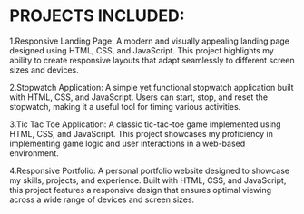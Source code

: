 
# PROJECTS INCLUDED:
1.Responsive Landing Page: A modern and visually appealing landing page designed using HTML, CSS, and JavaScript. This project highlights my ability to create responsive layouts that adapt seamlessly to different screen sizes and devices.

2.Stopwatch Application: A simple yet functional stopwatch application built with HTML, CSS, and JavaScript. Users can start, stop, and reset the stopwatch, making it a useful tool for timing various activities.

3.Tic Tac Toe Application: A classic tic-tac-toe game implemented using HTML, CSS, and JavaScript. This project showcases my proficiency in implementing game logic and user interactions in a web-based environment.

4.Responsive Portfolio: A personal portfolio website designed to showcase my skills, projects, and experience. Built with HTML, CSS, and JavaScript, this project features a responsive design that ensures optimal viewing across a wide range of devices and screen sizes.
